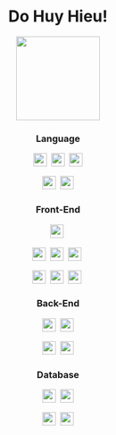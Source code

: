 <h1 align="center"> Do Huy Hieu! </h1>

<p align="center">
<img src="https://media.giphy.com/media/3o6Zt481isNVuQI1l6/giphy.gif" width="150">
</p>

<h3 align="center">Language</h3>

<p align="center">
  <img src="https://img.shields.io/badge/C-A8B9CC?style=flat-square&logo=C&logoColor=ffffff" height="24" />&nbsp
  <img src="https://img.shields.io/badge/C++-ebebeb?style=flat-square&logo=c%2B%2B&logoColor=608cc1" height="24" />&nbsp
  <img src="https://img.shields.io/badge/Java-306998?style=flat-square&logo=OpenJDK&logoColor=ffffff" height="24" />
  
</p>

<p align="center">
  <img src="https://img.shields.io/badge/Javascript-323330?style=flat-square&logo=JavaScript&logoColor=f0db4f" height="24" />&nbsp
  <img src="https://img.shields.io/badge/PHP-777BB4?style=flat-square&logo=PHP&logoColor=ffffff" height="24" />
</p>


<h3 align="center">Front-End</h3>

<p align="center">
  <img src="https://img.shields.io/badge/HTML5-f06529?style=flat-square&logo=HTML5&logoColor=ebebeb" height="24" />&nbsp
</p>

<p align="center">
  <img src="https://img.shields.io/badge/CSS3-1572b6?style=flat-square&logo=CSS3&logoColor=ebebeb" height="24" />&nbsp
  <img src="https://img.shields.io/badge/Sass-cc6699?style=flat-square&logo=Sass&logoColor=ebebeb" height="24" />&nbsp
  <img src="https://img.shields.io/badge/styled%20components-DB7093?style=flat-square&logo=styled-components&logoColor=ebebeb" height="24" />&nbsp
</p>

<p align="center">
  <img src="https://img.shields.io/badge/jQuery-0769AD?style=flat-square&logo=JQuery&logoColor=ebebeb" height="24" />&nbsp
  <img src="https://img.shields.io/badge/bootstrap-7952B3?style=flat-square&logo=Bootstrap&logoColor=ebebeb" height="24" />&nbsp
  <img src="https://img.shields.io/badge/react-61DAFB?style=flat-square&logo=React&logoColor=ebebeb" height="24" />&nbsp
</p>
  
<h3 align="center">Back-End</h3>

<p align="center">
  <img src="https://img.shields.io/badge/Node.js-339933?style=flat-square&logo=Node.js&logoColor=ebebeb" height="24" />&nbsp
  <img src="https://img.shields.io/badge/Express-323330?style=flat-square&logo=Express&logoColor=ebebeb" height="24" />
</p>

<p align="center">
  <img src="https://img.shields.io/badge/PHP-777BB4?style=flat-square&logo=PHP&logoColor=ffffff" height="24" />&nbsp
  <img src="https://img.shields.io/badge/Laravel-323330?style=flat-square&logo=Laravel&logoColor=FF2D20" height="24" />
</p>


<h3 align="center">Database</h3>

<p align="center">
  <img src="https://img.shields.io/badge/MySQL-007ACC?style=flat-square&logo=MySQL&logoColor=ebebeb" height="24" />&nbsp
  <img src="https://img.shields.io/badge/MongoDB-339933?style=flat-square&logo=MongoDB&logoColor=ebebeb" height="24" />
</p>

<p align="center">
  <img src="https://img.shields.io/badge/PostgreSQL-4169E1?style=flat-square&logo=PostgreSQL&logoColor=ebebeb" height="24" />&nbsp
  <img src="https://img.shields.io/badge/Firebase-049ae6?style=flat-square&logo=Firebase&logoColor=ffca28" height="24" />
</p>




<br />






